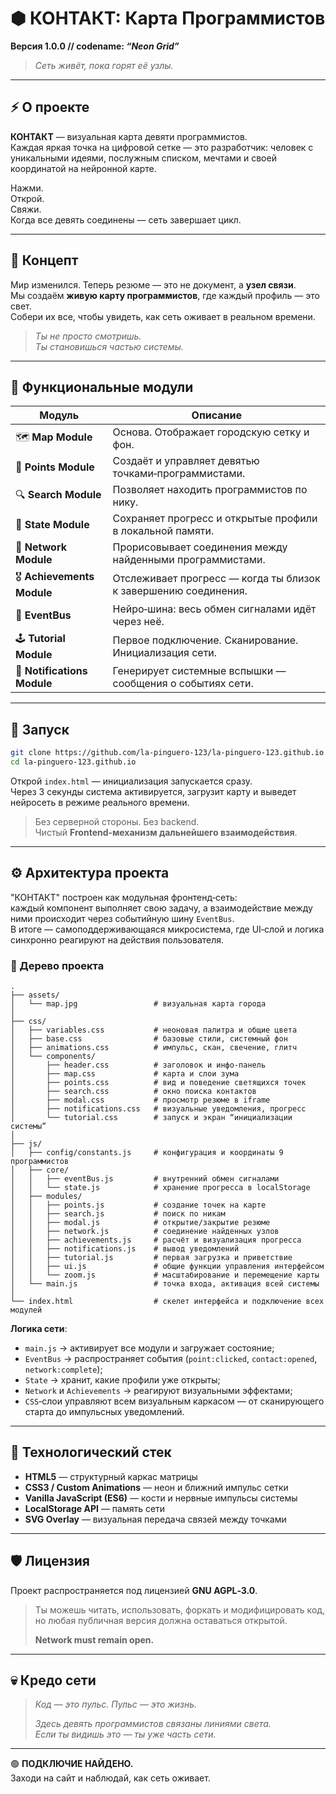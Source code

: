 # ⬢ КОНТАКТ: Карта Программистов  
**Версия 1.0.0 // codename: _“Neon Grid”_**

> _Сеть живёт, пока горят её узлы._

---

## ⚡ О проекте

**КОНТАКТ** — визуальная карта девяти программистов.  
Каждая яркая точка на цифровой сетке — это разработчик: человек с уникальными идеями, послужным списком, мечтами и своей координатой на нейронной карте.

Нажми.  
Открой.  
Свяжи.  
Когда все девять соединены — сеть завершает цикл.

---

## 💽 Концепт

Мир изменился. Теперь резюме — это не документ, а **узел связи**.  
Мы создаём **живую карту программистов**, где каждый профиль — это свет.  
Собери их все, чтобы увидеть, как сеть оживает в реальном времени.

> _Ты не просто смотришь._  
> _Ты становишься частью системы._

---

## 🧩 Функциональные модули

| Модуль | Описание |
|--------|-----------|
| 🗺 **Map Module** | Основа. Отображает городскую сетку и фон. |
| 💠 **Points Module** | Создаёт и управляет девятью точками‑программистами. |
| 🔍 **Search Module** | Позволяет находить программистов по нику. |
| 💾 **State Module** | Сохраняет прогресс и открытые профили в локальной памяти. |
| 🔗 **Network Module** | Прорисовывает соединения между найденными программистами. |
| 🎖 **Achievements Module** | Отслеживает прогресс — когда ты близок к завершению соединения. |
| 🧠 **EventBus** | Нейро‑шина: весь обмен сигналами идёт через неё. |
| 🕹 **Tutorial Module** | Первое подключение. Сканирование. Инициализация сети. |
| 🔔 **Notifications Module** | Генерирует системные вспышки — сообщения о событиях сети. |

---

## 🚀 Запуск

```bash
git clone https://github.com/la-pinguero-123/la-pinguero-123.github.io
cd la-pinguero-123.github.io
```

Открой `index.html` — инициализация запускается сразу.  
Через 3 секунды система активируется, загрузит карту и выведет нейросеть в режиме реального времени.

> Без серверной стороны. Без backend.  
> Чистый **Frontend‑механизм дальнейшего взаимодействия**.

---

## ⚙️ Архитектура проекта

"КОНТАКТ" построен как модульная фронтенд‑сеть:  
каждый компонент выполняет свою задачу, а взаимодействие между ними происходит через событийную шину `EventBus`.  
В итоге — самоподдерживающаяся микросистема, где UI‑слой и логика синхронно реагируют на действия пользователя.

### 📁 Дерево проекта

```
.
├── assets/
│   └── map.jpg                 # визуальная карта города
│
├── css/
│   ├── variables.css           # неоновая палитра и общие цвета
│   ├── base.css                # базовые стили, системный фон
│   ├── animations.css          # импульс, скан, свечение, глитч
│   └── components/
│       ├── header.css          # заголовок и инфо-панель
│       ├── map.css             # карта и слои зума
│       ├── points.css          # вид и поведение светящихся точек
│       ├── search.css          # окно поиска контактов
│       ├── modal.css           # просмотр резюме в iframe
│       ├── notifications.css   # визуальные уведомления, прогресс
│       └── tutorial.css        # запуск и экран “инициализации системы”
│
├── js/
│   ├── config/constants.js     # конфигурация и координаты 9 программистов
│   ├── core/
│   │   ├── eventBus.js         # внутренний обмен сигналами
│   │   └── state.js            # хранение прогресса в localStorage
│   ├── modules/
│   │   ├── points.js           # создание точек на карте
│   │   ├── search.js           # поиск по никам
│   │   ├── modal.js            # открытие/закрытие резюме
│   │   ├── network.js          # соединение найденных узлов
│   │   ├── achievements.js     # расчёт и визуализация прогресса
│   │   ├── notifications.js    # вывод уведомлений
│   │   ├── tutorial.js         # первая загрузка и приветствие
│   │   ├── ui.js               # общие функции управления интерфейсом
│   │   └── zoom.js             # масштабирование и перемещение карты
│   └── main.js                 # точка входа, активация всей системы
│
└── index.html                  # скелет интерфейса и подключение всех модулей
```

**Логика сети**:
- `main.js` → активирует все модули и загружает состояние;  
- `EventBus` → распространяет события (`point:clicked`, `contact:opened`, `network:complete`);  
- `State` → хранит, какие профили уже открыты;  
- `Network` и `Achievements` → реагируют визуальными эффектами;  
- `CSS`‑слои управляют всем визуальным каркасом — от сканирующего старта до импульсных уведомлений.

---

## 🧬 Технологический стек

- **HTML5** — структурный каркас матрицы  
- **CSS3 / Custom Animations** — неон и ближний импульс сетки  
- **Vanilla JavaScript (ES6)** — кости и нервные импульсы системы  
- **LocalStorage API** — память сети  
- **SVG Overlay** — визуальная передача связей между точками

---

## 🛡️ Лицензия

Проект распространяется под лицензией **GNU AGPL‑3.0**.  
> Ты можешь читать, использовать, форкать и модифицировать код,  
> но любая публичная версия должна оставаться открытой.  
>  
> **Network must remain open.**

---

## 💀 Кредо сети

> _Код — это пульс. Пульс — это жизнь._  
>  
> _Здесь девять программистов связаны линиями света._  
> _Если ты видишь это — ты уже часть сети._

---

🟢 **ПОДКЛЮЧИЕ НАЙДЕНО.**  
Заходи на сайт и наблюдай, как сеть оживает.

